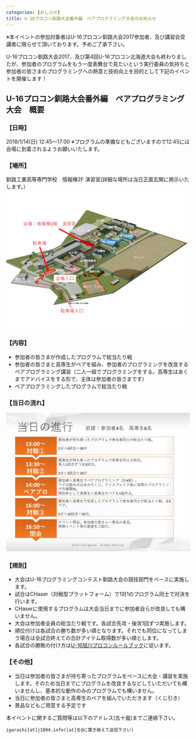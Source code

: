 ```yaml
---
categories: [おしらせ]
title: U-16プロコン釧路大会番外編　ペアプログラミング大会のお知らせ
---
```


※本イベントの参加対象者はU-16プロコン釧路大会2017参加者、及び講習会受講者に限らせて頂いております。予めご了承下さい。

U-16プロコン釧路大会2017、及び第4回U-16プロコン北海道大会も終わりましたが、参加者のプログラムをもう一度表舞台で見たいという実行委員の気持ちと参加者の皆さまのプログラミングへの熱意と技術向上を目的として下記のイベントを開催します！

## U-16プロコン釧路大会番外編　ペアプログラミング大会　概要
### 【日時】
2018/1/14(日) 12:45〜17:00 ※プログラムの準備などもございますので12:45には会場に到着されるようお願いいたします。

### 【場所】
釧路工業高等専門学校　情報棟2F 演習室(詳細な場所は当日正面玄関に掲示いたします。）
![U-16プロコン釧路大会番外編　ペアプログラミング大会　会場案内図](/assets/images/20180114_map.jpg)


### 【内容】
- 参加者の皆さまが作成したプログラムで総当たり戦
- 参加者の皆さまと高専生がペアを組み、参加者のプログラミングを改良するペアプログラミング講習（二人一組でプログラミングをする。高専生はあくまでアドバイスをする形で、主体は参加者の皆さまです）
- ペアプログラミングしたプログラムで総当たり戦

### 【当日の流れ】
![U-16プロコン釧路大会番外編　ペアプログラミング大会　プログラム](/assets/images/20180114_program.jpg)

### 【規則】
- 大会はU-16プログラミングコンテスト釧路大会の競技部門をベースに実施します。
- 試合はCHaser（対戦型プラットフォーム）で1対1のプログラム同士で対決を行います。
- CHaserに使用するプログラムは大会当日までに参加者自らが改良しても構いません。
- 大会は参加者全員の総当たり戦です。各試合先攻・後攻1回ずつ実施します。
- 順位付けは各試合の勝ち数が多い順となります。それでも同位になってしまう場合は全試合終えての合計アイテム取得数が多い順とします。
- 各試合の勝敗の付け方は[U-16旭川プロコンルールブック](http://www.procon-asahikawa.org/files/2017U16asahikawaRuleBook.pdf)に従います。

### 【その他】
- 当日は参加者の皆さまが持ち寄ったプログラムをベースに大会・講習を実施します。そのため当日までにプログラムを改良するなどしていただいても構いませんし、基本的な動作のみのプログラムでも構いません。
- 当日に参加者の皆さまと高専生のペアを組んでいただきます（くじ引き）
- 景品などもご用意する予定です

本イベントに関するご質問等は以下のアドレス(五十嵐)までご連絡下さい。

`igarashi[at]j1804.info([at]を@に置き換えて送信下さい)`

